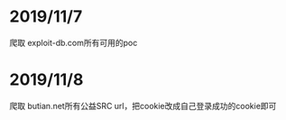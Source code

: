 # 2019/11/7
爬取 exploit-db.com所有可用的poc
# 2019/11/8
爬取 butian.net所有公益SRC url，把cookie改成自己登录成功的cookie即可
